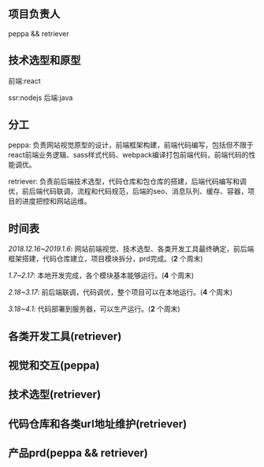 ## 项目负责人
peppa && retriever

## 技术选型和原型
前端:react

ssr:nodejs
后端:java


## 分工
peppa:
负责网站视觉原型的设计，前端框架构建，前端代码编写，包括但不限于react前端业务逻辑、sass样式代码、webpack编译打包前端代码，前端代码的性能调优。

retriever:
负责前后端技术选型，代码仓库和包仓库的搭建，后端代码编写和调优，前后端代码联调，流程和代码规范，后端的seo、消息队列、缓存、容器，项目的进度把控和网站运维。

## 时间表
*2018.12.16\~2019.1.6*: 网站前端视觉、技术选型、各类开发工具最终确定，前后端框架搭建，代码仓库建立，项目模块拆分，prd完成。(__2__ 个周末)

*1.7\~2.17*: 本地开发完成，各个模块基本能够运行。(__4__ 个周末)

*2.18\~3.17*: 前后端联调，代码调优，整个项目可以在本地运行。(__4__ 个周末)

*3.18\~4.1*: 代码部署到服务器，可以生产运行。(__2__ 个周末)


## 各类开发工具(retriever)


## 视觉和交互(peppa)


## 技术选型(retriever)


## 代码仓库和各类url地址维护(retriever)


## 产品prd(peppa && retriever)












